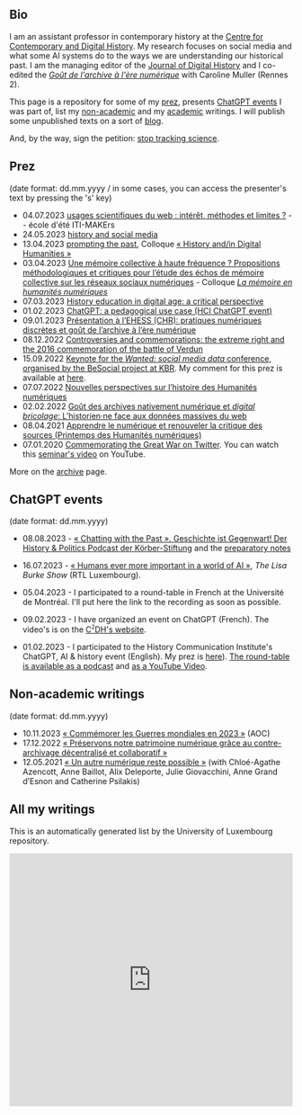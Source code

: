 ## Bio

I am an assistant professor in contemporary history at the [Centre for Contemporary and Digital History](https://c2dh.uni.lu). My research focuses on social media and what some AI systems do to the ways we are understanding our historical past. I am the managing editor of the [Journal of Digital History](https://www.journalofdigitalhistory.org) and I co-edited the [*Goût de l'archive à l'ère numérique*](https://gout-numerique.net) with Caroline Muller (Rennes 2).

This page is a repository for some of my [prez](#prez), presents [ChatGPT events](#chatgpt-events) I was part of, list my [non-academic](#non-academic-writings) and my [academic](#all-my-writings) writings. I will publish some unpublished texts on a sort of [blog](content/blog.md).

And, by the way, sign the petition: [stop tracking science](https://stoptrackingscience.eu/).

## Prez

(date format: dd.mm.yyyy / in some cases, you can access the presenter's text by pressing the 's' key)

- 04.07.2023 [usages scientifiques du web : intérêt, méthodes et limites ?](https://inactinique.github.io/2023-07-04_ITI-MAKErs/2023-07-04_ITI-MAKErs.html#/) -- école d'été ITI-MAKErs
- 24.05.2023 [history and social media](https://inactinique.github.io/2023-05-23_HistorySocialMedia/2023-05-23_HistorySocialMedia.html#/)
- 13.04.2023 [prompting the past](https://inactinique.github.io/2023-04-13_PromptingThePast/2023-04-13_PromptingThePast.html), Colloque [« History and/in Digital Humanities »](https://www.crihn.org/nouvelles/2023/04/04/colloque-history-and-in-digital-humanities/)
- 03.04.2023 [Une mémoire collective à haute fréquence ? Propositions méthodologiques et critiques pour l’étude des échos de mémoire collective sur les réseaux sociaux numériques](https://inactinique.github.io/2023-04-03_CEHNUM/2023-04-03_CEHNUM.html) - Colloque [*La mémoire en humanités numériques*](https://www.crihn.org/nouvelles/2023/02/22/1er-colloque-etudiants-du-crihn/)
- 07.03.2023 [History education in digital age: a critical perspective](2023-03-07_CoE/2023-03-07_CoE.html)
- 01.02.2023 [ChatGPT: a pedagogical use case (HCI ChatGPT event)](2023-02-01_chatGPT_HCI/2023-02-01_chatGPT_HCI.html)
- 09.01.2023 [Présentation à l’EHESS (CHR): pratiques numériques discrètes et goût de l’archive à l’ère numérique](https://slides.com/inactinique/gout-de-l-archive-et-pratiques-discretes)
- 08.12.2022 [Controversies and commemorations: the extreme right and the 2016 commemoration of the battle of Verdun](2022-12-08_Verdun/2022-12-08_Verdun.html) 
- 15.09.2022 [Keynote for the *Wanted: social media data* conference, organised by the BeSocial project at KBR](https://inactinique.github.io/2022-09-15_BeSocial/besocial_keynote.html#/). My comment for this prez is available at [here](https://inactinique.github.io/2022-09-15_BeSocial/besocial_keynote_comments.html).
- 07.07.2022 [Nouvelles perspectives sur l’histoire des Humanités numériques](2022-07-07_Poincaré/20220707_Poincaré.html)
- 02.02.2022 [Goût des archives nativement numérique et *digital bricolage*: L’historien·ne face aux données massives du web](2022-02-02_Epitech/20220202_Epitech.html)
- 08.04.2021 [Apprendre le numérique et renouveler la critique des sources (Printemps des Humanités numériques)](2021-04-08_printempsHN/2021-04-08_printempsHN.html)
- 07.01.2020 [Commemorating the Great War on Twitter](2020-01-07_IHR/2020-01-07_IHR.html). You can watch this [seminar's video](https://www.youtube.com/watch?v=KDPONgG5H88) on YouTube.

More on the [archive](content/archive.md) page.

## ChatGPT events

(date format: dd.mm.yyyy)

- 08.08.2023 - [« Chatting with the Past ». Geschichte ist Gegenwart! Der History & Politics Podcast der Körber-Stiftung](https://koerber-stiftung.de/mediathek/chatting-with-the-past/?fbclid=IwAR1HcVFBSH-6IhcItvX5Ndv22QdQYX1YHLYpck9RgTiYgZ7IRNK3g4Rb7WA) and the [preparatory notes](/content/blog/20230724.html)

- 16.07.2023 - [« Humans ever more important in a world of AI »](https://play.rtl.lu/shows/en/in-conversation-with-lisa-burke/episodes/n/2081642), *The Lisa Burke Show* (RTL Luxembourg).
 
- 05.04.2023 - I participated to a round-table in French at the Université de Montréal. I'll put here the link to the recording as soon as possible.

- 09.02.2023 - I have organized an event on ChatGPT (French). The video's is on the [C<sup><small>2</small></sup>DH's website](https://www.c2dh.uni.lu/thinkering/usages-pedagogiques-de-chatgpt-enregistrement-de-la-table-ronde). 

- 01.02.2023 - I participated to the History Communication Institute's ChatGPT, AI & history event (English). My prez is [here](2023-02-01_chatGPT_HCI/2023-02-01_chatGPT_HCI.html)). [The round-table is available as a podcast](https://jasonsteinhauer.substack.com/p/chatgpt-ai-and-history#details) and [as a YouTube Video](https://www.youtube.com/watch?v=Eu0ARkdZ2X0).

## Non-academic writings

(date format: dd.mm.yyyy)

- 10.11.2023 [« Commémorer les Guerres mondiales en 2023 »](https://aoc.media/analyse/2023/11/09/commemorer-les-guerres-mondiales-en-2023/) (AOC)
- 17.12.2022 [« Préservons notre patrimoine numérique grâce au contre-archivage décentralisé et collaboratif »](https://www.lemonde.fr/idees/article/2022/12/17/preservons-notre-patrimoine-numerique-grace-au-contre-archivage-decentralise-et-collaboratif_6154820_3232.html)
- 12.05.2021 [« Un autre numérique reste possible »](https://phiantique.medium.com/un-autre-num%C3%A9rique-reste-possible-1bee2e3b273) (with Chloé-Agathe Azencott, Anne Baillot, Alix Deleporte, Julie Giovacchini, Anne Grand d’Esnon and Catherine Psilakis)

## All my writings

This is an automatically generated list by the University of Luxembourg repository.

<iframe src="https://orbilu.uni.lu/widget?query=author_authority%3A%2850029240%29&format=apa&lang_code=en" title="Publications" marginwidth="0" marginheight="0" scrolling="yes" width="100%" height="450" frameborder="0"></iframe>


